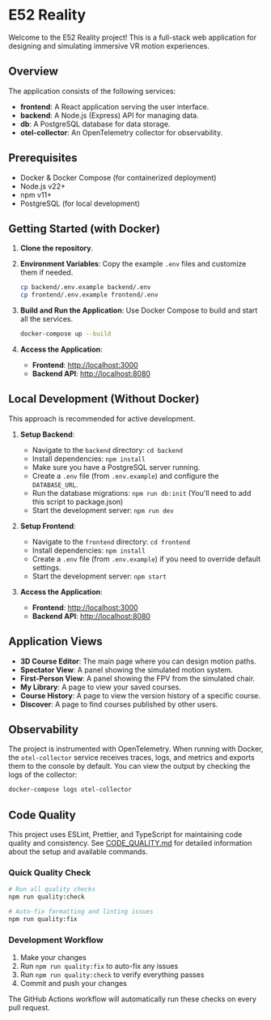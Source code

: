 # E52 Reality

Welcome to the E52 Reality project! This is a full-stack web application for designing and simulating immersive VR motion experiences.

## Overview

The application consists of the following services:
- **frontend**: A React application serving the user interface.
- **backend**: A Node.js (Express) API for managing data.
- **db**: A PostgreSQL database for data storage.
- **otel-collector**: An OpenTelemetry collector for observability.

## Prerequisites

- Docker & Docker Compose (for containerized deployment)
- Node.js v22+
- npm v11+
- PostgreSQL (for local development)

## Getting Started (with Docker)

1.  **Clone the repository**.

2.  **Environment Variables**:
    Copy the example `.env` files and customize them if needed.
    ```bash
    cp backend/.env.example backend/.env
    cp frontend/.env.example frontend/.env
    ```

3.  **Build and Run the Application**:
    Use Docker Compose to build and start all the services.
    ```bash
    docker-compose up --build
    ```

4.  **Access the Application**:
    - **Frontend**: [http://localhost:3000](http://localhost:3000)
    - **Backend API**: [http://localhost:8080](http://localhost:8080)

## Local Development (Without Docker)

This approach is recommended for active development.

1.  **Setup Backend**:
    - Navigate to the `backend` directory: `cd backend`
    - Install dependencies: `npm install`
    - Make sure you have a PostgreSQL server running.
    - Create a `.env` file (from `.env.example`) and configure the `DATABASE_URL`.
    - Run the database migrations: `npm run db:init` (You'll need to add this script to package.json)
    - Start the development server: `npm run dev`

2.  **Setup Frontend**:
    - Navigate to the `frontend` directory: `cd frontend`
    - Install dependencies: `npm install`
    - Create a `.env` file (from `.env.example`) if you need to override default settings.
    - Start the development server: `npm start`

3.  **Access the Application**:
    - **Frontend**: [http://localhost:3000](http://localhost:3000)
    - **Backend API**: [http://localhost:8080](http://localhost:8080)


## Application Views

- **3D Course Editor**: The main page where you can design motion paths.
- **Spectator View**: A panel showing the simulated motion system.
- **First-Person View**: A panel showing the FPV from the simulated chair.
- **My Library**: A page to view your saved courses.
- **Course History**: A page to view the version history of a specific course.
- **Discover**: A page to find courses published by other users.

## Observability

The project is instrumented with OpenTelemetry. When running with Docker, the `otel-collector` service receives traces, logs, and metrics and exports them to the console by default. You can view the output by checking the logs of the collector:
```bash
docker-compose logs otel-collector
```

## Code Quality

This project uses ESLint, Prettier, and TypeScript for maintaining code quality and consistency. See [CODE_QUALITY.md](./CODE_QUALITY.md) for detailed information about the setup and available commands.

### Quick Quality Check
```bash
# Run all quality checks
npm run quality:check

# Auto-fix formatting and linting issues
npm run quality:fix
```

### Development Workflow
1. Make your changes
2. Run `npm run quality:fix` to auto-fix any issues
3. Run `npm run quality:check` to verify everything passes
4. Commit and push your changes

The GitHub Actions workflow will automatically run these checks on every pull request.
